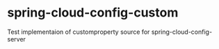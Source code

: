 # spring-cloud-config-custom
Test implementaion of customproperty source for spring-cloud-config-server
